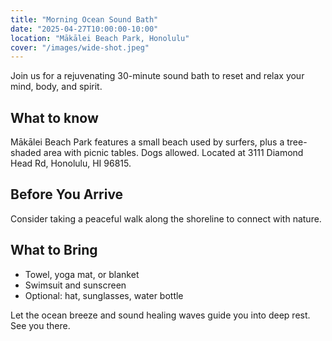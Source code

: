 ```yaml
---
title: "Morning Ocean Sound Bath"
date: "2025-04-27T10:00:00-10:00"
location: "Mākālei Beach Park, Honolulu"
cover: "/images/wide-shot.jpeg"
---
```


Join us for a rejuvenating 30-minute sound bath to reset and relax your mind, body, and spirit.

## What to know
Mākālei Beach Park features a small beach used by surfers, plus a tree-shaded area with picnic tables. Dogs allowed. Located at 3111 Diamond Head Rd, Honolulu, HI 96815. 

## Before You Arrive
Consider taking a peaceful walk along the shoreline to connect with nature.

## What to Bring
- Towel, yoga mat, or blanket
- Swimsuit and sunscreen
- Optional: hat, sunglasses, water bottle

Let the ocean breeze and sound healing waves guide you into deep rest. See you there.




